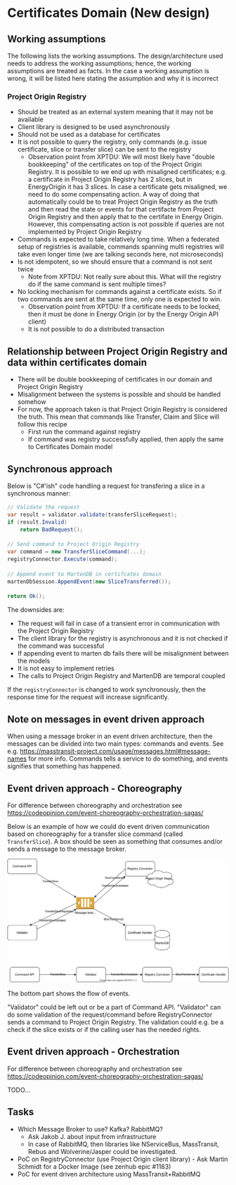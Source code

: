 # Certificates Domain (New design)

## Working assumptions

The following lists the working assumptions. The design/architecture used needs to address the working assumptions; hence, the working assumptions are treated as facts. In the case a working assumption is wrong, it will be listed here stating the assumption and why it is incorrect

### Project Origin Registry

* Should be treated as an external system meaning that it may not be available
* Client library is designed to be used asynchronously
* Should not be used as a database for certificates
* It is not possible to query the registry, only commands (e.g. issue certificate, slice or transfer slice) can be sent to the registry
  * Observation point from XPTDU: We will most likely have "double bookkeeping" of the certificates on top of the Project Origin Registry. It is possible to we end up with misaligned certificates; e.g. a certificate in Project Origin Registry has 2 slices, but in EnergyOrigin it has 3 slices. In case a certificate gets misaligned, we need to do some compensating action. A way of doing that automatically could be to treat Project Origin Registry as the truth and then read the state or events for that certifacte from Project Origin Registry and then apply that to the certifate in Energy Origin. However, this compensating action is not possible if queries are not implemented by Project Origin Registry
* Commands is expected to take relatively long time. When a federated setup of registries is available, commands spanning multi registries will take even longer time (we are talking seconds here, not microseconds)
* Is not idempotent, so we should ensure that a command is not sent twice
  * Note from XPTDU: Not really sure about this. What will the registry do if the same command is sent multiple times?
* No locking mechanism for commands against a certificate exists. So if two commands are sent at the same time, only one is expected to win.
  * Observation point from XPTDU: If a certificate needs to be locked, then it must be done in Energy Origin (or by the Energy Origin API client)
  * It is not possible to do a distributed transaction

## Relationship between Project Origin Registry and data within certificates domain

* There will be double bookkeeping of certificates in our domain and Project Origin Registry
* Misalignment between the systems is possible and should be handled somehow
* For now, the approach taken is that Project Origin Registry is considered the truth. This mean that commands like Transfer, Claim and Slice will follow this recipe
  * First run the command against registry
  * If command was registry successfully applied, then apply the same to Certificates Domain model

## Synchronous approach

Below is "C#'ish" code handling a request for transfering a slice in a synchronous manner:

```cs
// Validate the request
var result = validator.validate(transferSliceRequest);
if (result.Invalid)
    return BadRequest();

// Send command to Project Origin Registry
var command = new TransferSliceCommand(...);
registryConnector.Execute(command);

// Append event to MartenDB in certifcates domain
martenDbSession.AppendEvent(new SliceTransferred());

return Ok();
```

The downsides are:

* The request will fail in case of a transient error in communication with the Project Origin Registry
* The client library for the registry is asynchronous and it is not checked if the command was successful
* If appending event to marten db fails there will be misalignment between the models
* It is not easy to implement retries
* The calls to Project Origin Registry and MartenDB are temporal coupled

If the `registryConnector` is changed to work synchronously, then the response time for the request will increase significantly.

## Note on messages in event driven approach

When using a message broker in an event driven architecture, then the messages can be divided into two main types: commands and events. See e.g. https://masstransit-project.com/usage/messages.html#message-names for more info. Commands tells a service to do something, and events signifies that something has happened.

## Event driven approach - Choreography

For difference between choreography and orchestration see https://codeopinion.com/event-choreography-orchestration-sagas/

Below is an example of how we could do event driven communication based on choreography for a transfer slice command (called `TransferSlice`). A box should be seen as something that consumes and/or sends a message to the message broker.

![Events for transfer slice - choreography](../diagrams/certificates.events.transferslice.choreography.drawio.svg)

The bottom part shows the flow of events.

"Validator" could be left out or be a part of Command API. "Validator" can do some validation of the request/command before RegistryConnector sends a command to Project Origin Registry. The validation could e.g. be a check if the slice exists or if the calling user has the needed rights.

## Event driven approach - Orchestration

For difference between choreography and orchestration see https://codeopinion.com/event-choreography-orchestration-sagas/

TODO...

## Tasks

* Which Message Broker to use? Kafka? RabbitMQ?
  * Ask Jakob J. about input from infrastructure
  * In case of RabbitMQ, then libraries like NServiceBus, MassTransit, Rebus and Wolverine/Jasper could be investigated.
* PoC on RegistryConnector (use Project Origin client library) - Ask Martin Schmidt for a Docker Image (see zenhub epic #1183)
* PoC for event driven architecture using MassTransit+RabbitMQ
